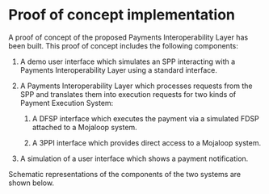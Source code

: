 # Proof of concept implementation

A proof of concept of the proposed Payments Interoperability Layer has been built. This proof of concept includes the following components:

1.  A demo user interface which simulates an SPP interacting with a Payments Interoperability Layer using a standard interface.

2.  A Payments Interoperability Layer which processes requests from the SPP and translates them into execution requests for two kinds of Payment Execution System:

    1.  A DFSP interface which executes the payment via a simulated FDSP attached to a Mojaloop system.

    2.  A 3PPI interface which provides direct access to a Mojaloop system.

3.  A simulation of a user interface which shows a payment notification.

Schematic representations of the components of the two systems are shown below.
